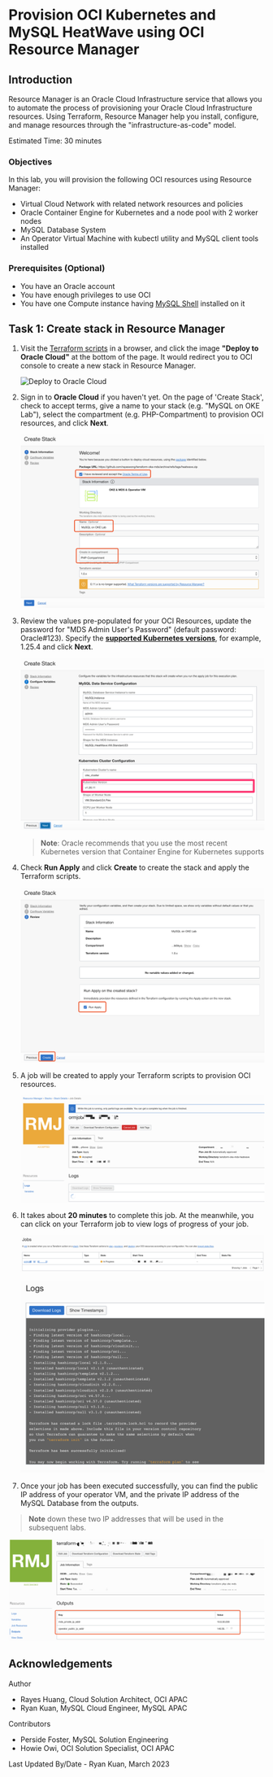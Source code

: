 # Provision OCI Kubernetes and MySQL HeatWave using OCI Resource Manager

## Introduction

Resource Manager is an Oracle Cloud Infrastructure service that allows you to automate the process of provisioning your Oracle Cloud Infrastructure resources. Using Terraform, Resource Manager help you install, configure, and manage resources through the "infrastructure-as-code" model.

Estimated Time: 30 minutes

### Objectives

In this lab, you will provision the following OCI resources using Resource Manager:

* Virtual Cloud Network with related network resources and policies
* Oracle Container Engine for Kubernetes and a node pool with 2 worker nodes
* MySQL Database System
* An Operator Virtual Machine with kubectl utility and MySQL client tools installed

### Prerequisites (Optional)

* You have an Oracle account
* You have enough privileges to use OCI
* You have one Compute instance having [MySQL Shell](https://dev.mysql.com/doc/mysql-shell/8.0/en/mysql-shell-install.html) installed on it

## Task 1: Create stack in Resource Manager

1. Visit the [Terraform scripts](https://github.com/rayeswong/terraform-oke-mds) in a browser, and click the image **"Deploy to Oracle Cloud"** at the bottom of the page. It would redirect you to OCI console to create a new stack in Resource Manager.

    ![Deploy to Oracle Cloud](https://oci-resourcemanager-plugin.plugins.oci.oraclecloud.com/latest/deploy-to-oracle-cloud.svg)

2. Sign in to **Oracle Cloud** if you haven't yet. On the page of 'Create Stack', check to accept terms, give a name to your stack (e.g. "MySQL on OKE Lab"), select the compartment (e.g. PHP-Compartment) to provision OCI resources, and click **Next**.

    ![Stack Information](images/resource-manager-stack-info.png)

3. Review the values pre-populated for your OCI Resources, update the password for "MDS Admin User's Password" (default password: Oracle#123). Specify the **[supported Kubernetes versions](https://docs.oracle.com/en-us/iaas/Content/ContEng/Concepts/contengaboutk8sversions.htm)**, for example, 1.25.4 and click **Next**.

    ![Stack Variables](images/resource-manager-stack-variables.png)
    > **Note**: Oracle recommends that you use the most recent Kubernetes version that Container Engine for Kubernetes supports

4. Check **Run Apply** and click **Create** to create the stack and apply the Terraform scripts.

    ![Create Stack 3](images/resource-manager-stack-review.png)

5. A job will be created to apply your Terraform scripts to provision OCI resources.

    ![Apply Stack](images/resource-manager-stack-apply.png)

6. It takes about **20 minutes** to complete this job. At the meanwhile, you can click on your Terraform job to view logs of progress of your job.

    ![Stack Job](images/resource-manager-stack-job.png)

    ![Stack Progress](images/resource-manager-stack-progress.png)

7. Once your job has been executed successfully, you can find the public IP address of your operator VM, and the private IP address of the MySQL Database from the outputs.

>**Note** down these two IP addresses that will be used in the subsequent labs.

  ![Stack Complete](images/resource-manager-stack-complete.png)

## Acknowledgements

Author

* Rayes Huang, Cloud Solution Architect, OCI APAC
* Ryan Kuan, MySQL Cloud Engineer, MySQL APAC


Contributors

* Perside Foster, MySQL Solution Engineering
* Howie Owi, OCI Solution Specialist, OCI APAC

Last Updated By/Date - Ryan Kuan, March 2023

